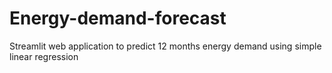 # Energy-demand-forecast
Streamlit web application to predict 12 months energy demand using simple linear regression
